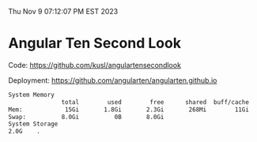 Thu Nov  9 07:12:07 PM EST 2023

# Angular Ten Second Look

Code: https://github.com/kusl/angulartensecondlook

Deployment: https://github.com/angularten/angularten.github.io

```bash
System Memory
               total        used        free      shared  buff/cache   available
Mem:            15Gi       1.8Gi       2.3Gi       268Mi        11Gi        13Gi
Swap:          8.0Gi          0B       8.0Gi
System Storage
2.0G	.
